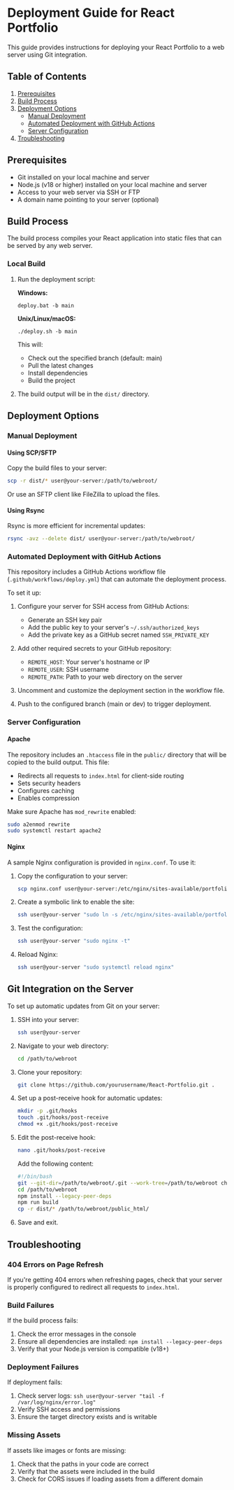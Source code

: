 # Deployment Guide for React Portfolio

This guide provides instructions for deploying your React Portfolio to a web server using Git integration.

## Table of Contents

1. [Prerequisites](#prerequisites)
2. [Build Process](#build-process)
3. [Deployment Options](#deployment-options)
   - [Manual Deployment](#manual-deployment)
   - [Automated Deployment with GitHub Actions](#automated-deployment-with-github-actions)
   - [Server Configuration](#server-configuration)
4. [Troubleshooting](#troubleshooting)

## Prerequisites

- Git installed on your local machine and server
- Node.js (v18 or higher) installed on your local machine and server
- Access to your web server via SSH or FTP
- A domain name pointing to your server (optional)

## Build Process

The build process compiles your React application into static files that can be served by any web server.

### Local Build

1. Run the deployment script:

   **Windows:**
   ```
   deploy.bat -b main
   ```

   **Unix/Linux/macOS:**
   ```
   ./deploy.sh -b main
   ```

   This will:
   - Check out the specified branch (default: main)
   - Pull the latest changes
   - Install dependencies
   - Build the project

2. The build output will be in the `dist/` directory.

## Deployment Options

### Manual Deployment

#### Using SCP/SFTP

Copy the build files to your server:

```bash
scp -r dist/* user@your-server:/path/to/webroot/
```

Or use an SFTP client like FileZilla to upload the files.

#### Using Rsync

Rsync is more efficient for incremental updates:

```bash
rsync -avz --delete dist/ user@your-server:/path/to/webroot/
```

### Automated Deployment with GitHub Actions

This repository includes a GitHub Actions workflow file (`.github/workflows/deploy.yml`) that can automate the deployment process.

To set it up:

1. Configure your server for SSH access from GitHub Actions:
   - Generate an SSH key pair
   - Add the public key to your server's `~/.ssh/authorized_keys`
   - Add the private key as a GitHub secret named `SSH_PRIVATE_KEY`

2. Add other required secrets to your GitHub repository:
   - `REMOTE_HOST`: Your server's hostname or IP
   - `REMOTE_USER`: SSH username
   - `REMOTE_PATH`: Path to your web directory on the server

3. Uncomment and customize the deployment section in the workflow file.

4. Push to the configured branch (main or dev) to trigger deployment.

### Server Configuration

#### Apache

The repository includes an `.htaccess` file in the `public/` directory that will be copied to the build output. This file:

- Redirects all requests to `index.html` for client-side routing
- Sets security headers
- Configures caching
- Enables compression

Make sure Apache has `mod_rewrite` enabled:

```bash
sudo a2enmod rewrite
sudo systemctl restart apache2
```

#### Nginx

A sample Nginx configuration is provided in `nginx.conf`. To use it:

1. Copy the configuration to your server:
   ```bash
   scp nginx.conf user@your-server:/etc/nginx/sites-available/portfolio
   ```

2. Create a symbolic link to enable the site:
   ```bash
   ssh user@your-server "sudo ln -s /etc/nginx/sites-available/portfolio /etc/nginx/sites-enabled/"
   ```

3. Test the configuration:
   ```bash
   ssh user@your-server "sudo nginx -t"
   ```

4. Reload Nginx:
   ```bash
   ssh user@your-server "sudo systemctl reload nginx"
   ```

## Git Integration on the Server

To set up automatic updates from Git on your server:

1. SSH into your server:
   ```bash
   ssh user@your-server
   ```

2. Navigate to your web directory:
   ```bash
   cd /path/to/webroot
   ```

3. Clone your repository:
   ```bash
   git clone https://github.com/yourusername/React-Portfolio.git .
   ```

4. Set up a post-receive hook for automatic updates:
   ```bash
   mkdir -p .git/hooks
   touch .git/hooks/post-receive
   chmod +x .git/hooks/post-receive
   ```

5. Edit the post-receive hook:
   ```bash
   nano .git/hooks/post-receive
   ```

   Add the following content:
   ```bash
   #!/bin/bash
   git --git-dir=/path/to/webroot/.git --work-tree=/path/to/webroot checkout -f
   cd /path/to/webroot
   npm install --legacy-peer-deps
   npm run build
   cp -r dist/* /path/to/webroot/public_html/
   ```

6. Save and exit.

## Troubleshooting

### 404 Errors on Page Refresh

If you're getting 404 errors when refreshing pages, check that your server is properly configured to redirect all requests to `index.html`.

### Build Failures

If the build process fails:

1. Check the error messages in the console
2. Ensure all dependencies are installed: `npm install --legacy-peer-deps`
3. Verify that your Node.js version is compatible (v18+)

### Deployment Failures

If deployment fails:

1. Check server logs: `ssh user@your-server "tail -f /var/log/nginx/error.log"`
2. Verify SSH access and permissions
3. Ensure the target directory exists and is writable

### Missing Assets

If assets like images or fonts are missing:

1. Check that the paths in your code are correct
2. Verify that the assets were included in the build
3. Check for CORS issues if loading assets from a different domain
